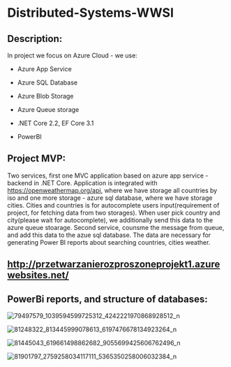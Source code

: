 # Distributed-Systems-WWSI

## Description:
In project we focus on Azure Cloud - we use:
* Azure App Service
* Azure SQL Database
* Azure Blob Storage 
* Azure Queue storage

* .NET Core 2.2, EF Core 3.1
* PowerBI 

## Project MVP:
Two services, first one MVC application based on azure app service - backend in .NET Core. Application is integrated with https://openweathermap.org/api, where we have storage all countries by iso and one more storage - azure sql database, where we have storage cities. Cities and countries is for autocomplete users input(requirement of project, for fetching data from two storages). When user pick country and city(please wait for autocomplete), we additionally send this data to the azure queue stoarage. Second service, counsme the message from queue, and add this data to the azue sql database. The data are necessary for generating Power BI reports about searching countries, cities weather.

## http://przetwarzanierozproszoneprojekt1.azurewebsites.net/

## PowerBi reports, and structure of databases:
![79497579_1039594599725312_4242221970868928512_n](https://user-images.githubusercontent.com/36841282/71779931-04da6480-2fbc-11ea-9771-42d2b64a58c6.png)

![81248322_813445999078613_6197476678134923264_n](https://user-images.githubusercontent.com/36841282/71779935-1885cb00-2fbc-11ea-91c5-39f34075d98a.png)

![81445043_619661498862682_9055699425606762496_n](https://user-images.githubusercontent.com/36841282/71779941-35ba9980-2fbc-11ea-9ad8-ee7dd6c15d9f.png)

![81901797_2759258034117111_5365350258006032384_n](https://user-images.githubusercontent.com/36841282/71779952-5256d180-2fbc-11ea-8582-604964fe8523.png)
